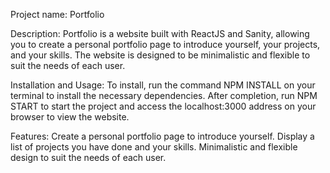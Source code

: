 
Project name: Portfolio

Description:
Portfolio is a website built with ReactJS and Sanity, allowing you to create a personal portfolio page to introduce yourself, your projects, and your skills. The website is designed to be minimalistic and flexible to suit the needs of each user.

Installation and Usage:
To install, run the command NPM INSTALL on your terminal to install the necessary dependencies. 
After completion, run NPM START to start the project and access the localhost:3000 address on your browser to view the website.

Features:
Create a personal portfolio page to introduce yourself.
Display a list of projects you have done and your skills.
Minimalistic and flexible design to suit the needs of each user.
